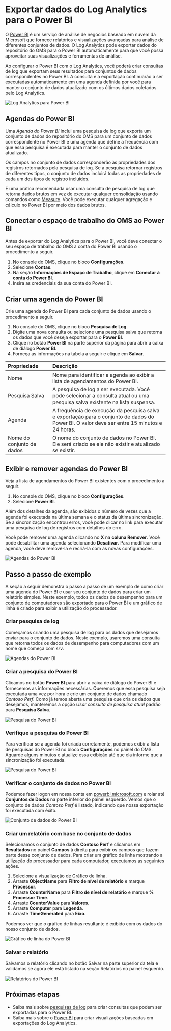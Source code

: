 <properties
   pageTitle="Exportar dados do Log Analytics para o Power BI | Microsoft Azure"
   description="O Power BI é um serviço de análise de negócios baseado em nuvem da Microsoft que fornece relatórios e visualizações avançadas para análise de diferentes conjuntos de dados. O Log Analytics pode realizar exportação contínua de dados do repositório do OMS para o Power BI automaticamente para que você possa aproveitar suas visualizações e ferramentas de análise. Este artigo descreve como configurar consultas no Log Analytics exportados automaticamente para o Power BI em intervalos regulares."
   services="log-analytics"
   documentationCenter=""
   authors="bwren"
   manager="jwhit"
   editor="tysonn" />
<tags
   ms.service="log-analytics"
   ms.devlang="na"
   ms.topic="article"
   ms.tgt_pltfrm="na"
   ms.workload="infrastructure-services"
   ms.date="05/02/2016"
   ms.author="bwren" />

# Exportar dados do Log Analytics para o Power BI

O [Power BI](https://powerbi.microsoft.com/pt-BR/documentation/powerbi-service-get-started/) é um serviço de análise de negócios baseado em nuvem da Microsoft que fornece relatórios e visualizações avançadas para análise de diferentes conjuntos de dados. O Log Analytics pode exportar dados do repositório do OMS para o Power BI automaticamente para que você possa aproveitar suas visualizações e ferramentas de análise.

Ao configurar o Power BI com o Log Analytics, você poderá criar consultas de log que exportam seus resultados para conjuntos de dados correspondentes no Power BI. A consulta e a exportação continuarão a ser executadas automaticamente em uma agenda definida por você para manter o conjunto de dados atualizado com os últimos dados coletados pelo Log Analytics.

![Log Analytics para Power BI](media/log-analytics-power-bi/overview.png)

## Agendas do Power BI

Uma *Agenda do Power BI* inclui uma pesquisa de log que exporta um conjunto de dados do repositório do OMS para um conjunto de dados correspondente no Power BI e uma agenda que define a frequência com que essa pesquisa é executada para manter o conjunto de dados atualizado.

Os campos no conjunto de dados corresponderão às propriedades dos registros retornados pela pesquisa de log. Se a pesquisa retornar registros de diferentes tipos, o conjunto de dados incluirá todas as propriedades de cada um dos tipos de registro incluídos.

É uma prática recomendada usar uma consulta de pesquisa de log que retorna dados brutos em vez de executar qualquer consolidação usando comandos como [Measure](log-analytics-search-reference.md#measure). Você pode executar qualquer agregação e cálculo no Power BI por meio dos dados brutos.

## Conectar o espaço de trabalho do OMS ao Power BI

Antes de exportar do Log Analytics para o Power BI, você deve conectar o seu espaço de trabalho do OMS à conta do Power BI usando o procedimento a seguir.

1. No console do OMS, clique no bloco **Configurações**.
2. Selecione **Contas**.
3. Na seção **Informações de Espaço de Trabalho**, clique em **Conectar à conta do Power BI**.
4. Insira as credenciais da sua conta do Power BI.

## Criar uma agenda do Power BI

Crie uma agenda do Power BI para cada conjunto de dados usando o procedimento a seguir.

1. No console do OMS, clique no bloco **Pesquisa de Log**.
2. Digite uma nova consulta ou selecione uma pesquisa salva que retorna os dados que você deseja exportar para o **Power BI**.  
3. Clique no botão **Power BI** na parte superior da página para abrir a caixa de diálogo **Power BI**.
4. Forneça as informações na tabela a seguir e clique em **Salvar**.

| Propriedade | Descrição |
|:--|:--|
| Nome | Nome para identificar a agenda ao exibir a lista de agendamentos do Power BI. |
| Pesquisa Salva | A pesquisa de log a ser executada. Você pode selecionar a consulta atual ou uma pesquisa salva existente na lista suspensa. |
| Agenda | A frequência de execução da pesquisa salva e exportação para o conjunto de dados do Power BI. O valor deve ser entre 15 minutos e 24 horas. |
| Nome do conjunto de dados | O nome do conjunto de dados no Power BI. Ele será criado se ele não existir e atualizado se existir. |

## Exibir e remover agendas do Power BI

Veja a lista de agendamentos do Power BI existentes com o procedimento a seguir.

1. No console do OMS, clique no bloco **Configurações**.
2. Selecione **Power BI**.

Além dos detalhes da agenda, são exibidos o número de vezes que a agenda foi executada na última semana e o status da última sincronização. Se a sincronização encontrou erros, você pode clicar no link para executar uma pesquisa de log de registros com detalhes do erro.

Você pode remover uma agenda clicando no **X** na **coluna Remover**. Você pode desabilitar uma agenda selecionando **Desativar**. Para modificar uma agenda, você deve removê-la e recriá-la com as novas configurações.

![Agendas do Power BI](media/log-analytics-power-bi/schedules.png)

## Passo a passo de exemplo
A seção a seguir demonstra o passo a passo de um exemplo de como criar uma agenda do Power BI e usar seu conjunto de dados para criar um relatório simples. Neste exemplo, todos os dados de desempenho para um conjunto de computadores são exportado para o Power BI e um gráfico de linha é criado para exibir a utilização do processador.

### Criar pesquisa de log
Começamos criando uma pesquisa de log para os dados que desejamos enviar para o conjunto de dados. Neste exemplo, usaremos uma consulta que retorna todos os dados de desempenho para computadores com um nome que começa com *srv*.

![Agendas do Power BI](media/log-analytics-power-bi/walkthrough-query.png)

### Criar a pesquisa do Power BI
Clicamos no botão **Power BI** para abrir a caixa de diálogo do Power BI e fornecemos as informações necessárias. Queremos que essa pesquisa seja executada uma vez por hora e crie um conjunto de dados chamado *Contoso Perf*. Como já temos aberta uma pesquisa que cria os dados que desejamos, manteremos a opção *Usar consulta de pesquisa atual* padrão para **Pesquisa Salva**.

![Pesquisa do Power BI](media/log-analytics-power-bi/walkthrough-schedule.png)

### Verifique a pesquisa do Power BI
Para verificar se a agenda foi criada corretamente, podemos exibir a lista de pesquisas do Power BI no bloco **Configurações** no painel do OMS. Aguarde alguns minutos e atualize essa exibição até que ela informe que a sincronização foi executada.

![Pesquisa do Power BI](media/log-analytics-power-bi/walkthrough-schedules.png)

### Verificar o conjunto de dados no Power BI
Podemos fazer logon em nossa conta em [powerbi.microsoft.com](http://powerbi.microsoft.com/) e rolar até **Conjuntos de Dados** na parte inferior do painel esquerdo. Vemos que o conjunto de dados *Contoso Perf* é listado, indicando que nossa exportação foi executada com êxito.

![Conjunto de dados do Power BI](media/log-analytics-power-bi/walkthrough-datasets.png)

### Criar um relatório com base no conjunto de dados
Selecionamos o conjunto de dados **Contoso Perf** e clicamos em **Resultados** no painel **Campos** à direita para exibir os campos que fazem parte desse conjunto de dados. Para criar um gráfico de linha mostrando a utilização do processador para cada computador, executamos as seguintes ações.

1. Selecione a visualização de Gráfico de linha.
2. Arraste **ObjectName** para **Filtro de nível de relatório** e marque **Processor**.
3. Arraste **CounterName** para **Filtro de nível de relatório** e marque **% Processor Time**.
4. Arraste **CounterValue** para **Valores**.
5. Arraste **Computer** para **Legenda**.
6. Arraste **TimeGenerated** para **Eixo**.

Podemos ver que o gráfico de linhas resultante é exibido com os dados do nosso conjunto de dados.

![Gráfico de linha do Power BI](media/log-analytics-power-bi/walkthrough-linegraph.png)

### Salvar o relatório
Salvamos o relatório clicando no botão Salvar na parte superior da tela e validamos se agora ele está listado na seção Relatórios no painel esquerdo.

![Relatórios do Power BI](media/log-analytics-power-bi/walkthrough-report.png)

## Próximas etapas

- Saiba mais sobre [pesquisas de log](log-analytics-log-searches.md) para criar consultas que podem ser exportadas para o Power BI.
- Saiba mais sobre o [Power BI](powerbi.microsoft.com) para criar visualizações baseadas em exportações do Log Analytics.

<!---HONumber=AcomDC_0504_2016-->